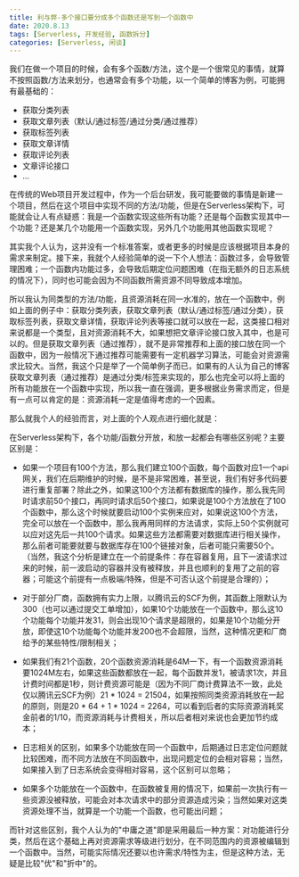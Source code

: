 ```yaml
---
title: 利与弊-多个接口要分成多个函数还是写到一个函数中
date: 2020.8.13
tags: [Serverless, 开发经验, 函数拆分]
categories: [Serverless, 闲谈]
---
```


我们在做一个项目的时候，会有多个函数/方法，这个是一个很常见的事情，就算不按照函数/方法来划分，也通常会有多个功能，以一个简单的博客为例，可能拥有最基础的：

* 获取分类列表
* 获取文章列表（默认/通过标签/通过分类/通过推荐）
* 获取标签列表
* 获取文章详情
* 获取评论列表
* 文章评论接口
* ...

在传统的Web项目开发过程中，作为一个后台研发，我可能要做的事情是新建一个项目，然后在这个项目中实现不同的方法/功能，但是在Serverless架构下，可能就会让人有点疑惑：我是一个函数实现这些所有功能？还是每个函数实现其中一个功能？还是某几个功能用一个函数实现，另外几个功能用其他函数实现呢？

其实我个人认为，这并没有一个标准答案，或者更多的时候是应该根据项目本身的需求来制定。接下来，我就个人经验简单的说一下个人想法：函数过多，会导致管理困难；一个函数内功能过多，会导致后期定位问题困难（在指无额外的日志系统的情况下），同时也可能会因为不同函数所需资源不同导致成本增加。

 所以我认为同类型的方法/功能，且资源消耗在同一水准的，放在一个函数中，例如上面的例子中：获取分类列表，获取文章列表（默认/通过标签/通过分类），获取标签列表，获取文章详情，获取评论列表等接口就可以放在一起，这类接口相对来说都是一个类型，且对资源消耗不大，如果想把文章评论接口放入其中，也是可以的。但是获取文章列表（通过推荐），就不是非常推荐和上面的接口放在同一个函数中，因为一般情况下通过推荐可能需要有一定机器学习算法，可能会对资源需求比较大。当然，我这个只是举了一个简单例子而已，如果有的人认为自己的博客获取文章列表（通过推荐）是通过分类/标签来实现的，那么也完全可以将上面的所有功能放在一个函数中实现，所以我一直在强调，更多根据业务需求而定，但是有一点可以肯定的是：资源消耗一定是值得考虑的一个因素。

那么就我个人的经验而言，对上面的个人观点进行细化就是：

在Serverless架构下，各个功能/函数分开放，和放一起都会有哪些区别呢？主要区别是：

* 如果一个项目有100个方法，那么我们建立100个函数，每个函数对应1一个api网关，我们在后期维护的时候，是不是非常困难，甚至说，我们有好多代码要进行重复部署？除此之外，如果这100个方法都有数据库的操作，那么我先同时请求前50个接口，再同时请求后50个接口，如果说是100个方法放在了100个函数中，那么这个时候就要启动100个实例来应对，如果说这100个方法，完全可以放在一个函数中，那么我再用同样的方法请求，实际上50个实例就可以应对这先后一共100个请求。如果这些方法都需要对数据库进行相关操作，那么前者可能要就要与数据库存在100个链接对象，后者可能只需要50个。（当然，我这个分析是建立在一个前提条件：存在容器复用，且下一波请求过来的时候，前一波启动的容器并没有被释放，并且也顺利的复用了之前的容器；可能这个前提有一点极端/特殊，但是不可否认这个前提是合理的）；

* 对于部分厂商，函数拥有实力上限，以腾讯云的SCF为例，其函数上限默认为300（也可以通过提交工单增加），如果10个功能放在一个函数中，那么这10个功能每个功能并发31，则会出现10个请求是超限的，如果是10个功能分开放，即使这10个功能每个功能并发200也不会超限，当然，这种情况更和厂商给予的某些特性/限制相关；

* 如果我们有21个函数，20个函数资源消耗是64M一下，有一个函数资源消耗要1024M左右，如果这些函数都放在一起，每个函数并发1，被请求1次，并且计费时间都是1秒，则计费资源可能是（因为不同厂商计费算法不一致，此处仅以腾讯云SCF为例）21 * 1024 = 21504，如果按照同类资源消耗放在一起的原则，则是20 * 64 + 1 * 1024 = 2264，可以看到后者的实际资源消耗奖金前者的1/10，而资源消耗与计费相关，所以后者相对来说也会更加节约成本；

* 日志相关的区别，如果多个功能放在同一个函数中，后期通过日志定位问题就比较困难，而不同方法放在不同函数中，出现问题定位的会相对容易；当然，如果接入到了日志系统会变得相对容易，这个区别可以忽略；

* 如果多个功能放在一个函数中，在函数被复用的情况下，如果前一次执行有一些资源没被释放，可能会对本次请求中的部分资源造成污染；当然如果对这类资源处理不当，就算是一个功能一个函数，也可能出问题；

而针对这些区别，我个人认为的"中庸之道"即是采用最后一种方案：对功能进行分类，然后在这个基础上再对资源需求等级进行划分，在不同范围内的资源被编辑到一个函数中。当然，可能实际情况还要以也许需求/特性为主，但是这种方法，无疑是比较"优"和"折中"的。